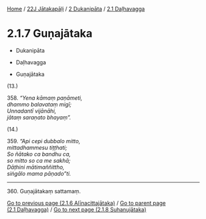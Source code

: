 
[Home](/) / [22J Jātakapāḷi](../...md) / [2 Dukanipāta](...md) / [2.1 Daḷhavagga](../22J/2/2.1.md)

# 2.1.7 Guṇajātaka

* Dukanipāta

* Daḷhavagga

* Guṇajātaka

(13.)

358\. _“Yena kāmaṃ paṇāmeti,_  
_dhammo balavataṃ migī;_  
_Unnadantī vijānāhi,_  
_jātaṃ saraṇato bhayaṃ”._  


(14.)

359\. _“Api cepi dubbalo mitto,_  
_mittadhammesu tiṭṭhati;_  
_So ñātako ca bandhu ca,_  
_so mitto so ca me sakhā;_  
_Dāṭhini mātimaññittho,_  
_siṅgālo mama pāṇado”ti._  


---

360\. Guṇajātakaṃ sattamaṃ.



[Go to previous page (2.1.6 Alīnacittajātaka)](2.1.6.md) / [Go to parent page (2.1 Daḷhavagga)](../22J/2/2.1.md) / [Go to next page (2.1.8 Suhanujātaka)](2.1.8.md)


